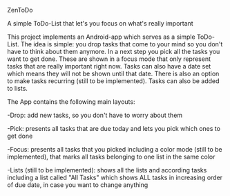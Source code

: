 ZenToDo

A simple ToDo-List that let's you focus on what's really important

This project implements an Android-app which serves as a simple ToDo-List. The idea is simple: you drop tasks that come to your mind so you don't have to think about them anymore. In a next step you pick all the tasks you want to get done. These are shown in a focus mode that only represent tasks that are really important right now. Tasks can also have a date set which means they will not be shown until that date. There is also an option to make tasks recurring (still to be implemented). Tasks can also be added to lists.

The App contains the following main layouts:

-Drop: add new tasks, so you don't have to worry about them

-Pick: presents all tasks that are due today and lets you pick which ones to get done

-Focus: presents all tasks that you picked including a color mode (still to be implemented), that marks all tasks belonging to one list in the same color

-Lists (still to  be implemented): shows all the lists and according tasks including a list called "All Tasks" which shows ALL tasks in increasing order of due date, in case you want to change anything
